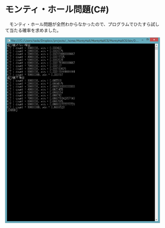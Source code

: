 # モンティ・ホール問題(C#)

　モンティ・ホール問題が全然わからなかったので、プログラムでひたすら試して当たる確率を求めました。

![F#](/resources/2015-01-22_025937.png)

